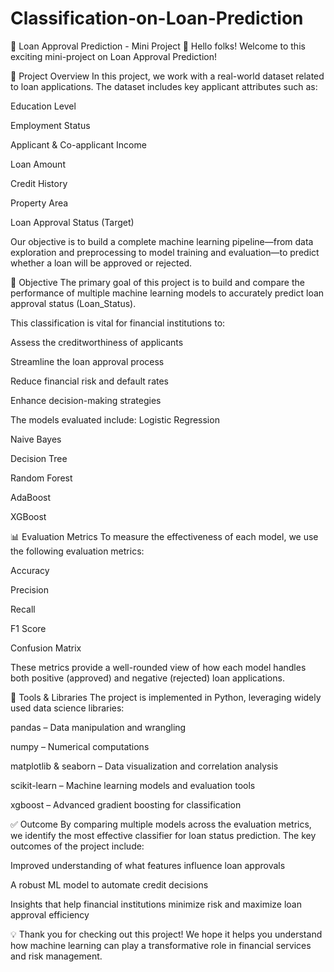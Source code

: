 # Classification-on-Loan-Prediction
🏦 Loan Approval Prediction - Mini Project
👋 Hello folks! Welcome to this exciting mini-project on Loan Approval Prediction!

📝 Project Overview
In this project, we work with a real-world dataset related to loan applications. The dataset includes key applicant attributes such as:

Education Level

Employment Status

Applicant & Co-applicant Income

Loan Amount

Credit History

Property Area

Loan Approval Status (Target)

Our objective is to build a complete machine learning pipeline—from data exploration and preprocessing to model training and evaluation—to predict whether a loan will be approved or rejected.

🎯 Objective
The primary goal of this project is to build and compare the performance of multiple machine learning models to accurately predict loan approval status (Loan_Status).

This classification is vital for financial institutions to:

Assess the creditworthiness of applicants

Streamline the loan approval process

Reduce financial risk and default rates

Enhance decision-making strategies

The models evaluated include:
Logistic Regression

Naive Bayes

Decision Tree

Random Forest

AdaBoost

XGBoost

📊 Evaluation Metrics
To measure the effectiveness of each model, we use the following evaluation metrics:

Accuracy

Precision

Recall

F1 Score

Confusion Matrix

These metrics provide a well-rounded view of how each model handles both positive (approved) and negative (rejected) loan applications.

🧰 Tools & Libraries
The project is implemented in Python, leveraging widely used data science libraries:

pandas – Data manipulation and wrangling

numpy – Numerical computations

matplotlib & seaborn – Data visualization and correlation analysis

scikit-learn – Machine learning models and evaluation tools

xgboost – Advanced gradient boosting for classification

✅ Outcome
By comparing multiple models across the evaluation metrics, we identify the most effective classifier for loan status prediction. The key outcomes of the project include:

Improved understanding of what features influence loan approvals

A robust ML model to automate credit decisions

Insights that help financial institutions minimize risk and maximize loan approval efficiency

💡 Thank you for checking out this project! We hope it helps you understand how machine learning can play a transformative role in financial services and risk management.
